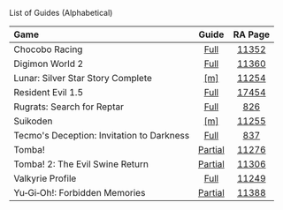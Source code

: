 List of Guides (Alphabetical) 

|Game|Guide|RA Page|
|:--|:--:|:--:|
|Chocobo Racing|[Full](Chocobo-Racing-(PlayStation))|[11352](https://retroachievements.org/game/11352)
|Digimon World 2|[Full](Digimon-World-2-(PlayStation))|[11360](https://retroachievements.org/game/11360)|
|Lunar: Silver Star Story Complete|[[m]](Lunar,-Silver-Star-Story-Complete-(PlayStation))|[11254](https://retroachievements.org/game/11254)|
|Resident Evil 1.5|[Full](Resident-Evil-1.5-(Prototype)-(PlayStation))|[17454](https://retroachievements.org/game/17454)|
|Rugrats: Search for Reptar|[Full](Rugrats-Search-for-Reptar-(PlayStation))|[826](https://retroachievements.org/game/826)|
|Suikoden|[[m]](Suikoden-(PlayStation))|[11255](https://retroachievements.org/game/11255)|
|Tecmo's Deception: Invitation to Darkness|[Full](https://github.com/RetroAchievements/guides/wiki/Tecmo's-Deception:-Invitation-to-Darkness-(Playstation))|[837](https://retroachievements.org/game/837)|
|Tomba!|[Partial](Tomba!-(PlayStation))|[11276](https://retroachievements.org/game/11276)|
|Tomba! 2: The Evil Swine Return|[Partial](Tomba!-2-The-Evil-Swine-Return-(PlayStation))|[11306](https://retroachievements.org/game/11306)|
|Valkyrie Profile|[Full](Valkyrie-Profile-(Playstation))|[11249](https://retroachievements.org/game/11249)|
|Yu‐Gi‐Oh!: Forbidden Memories|[Partial](Yu‐Gi‐Oh!-Forbidden-Memories-(PlayStation))|[11388](https://retroachievements.org/game/11388)|
